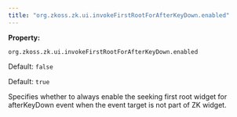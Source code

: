 ```yaml
---
title: "org.zkoss.zk.ui.invokeFirstRootForAfterKeyDown.enabled"
---
```


**Property:**

`org.zkoss.zk.ui.invokeFirstRootForAfterKeyDown.enabled`

Default:  `false`

Default:  `true`  

Specifies whether to always enable the seeking first root widget for
afterKeyDown event when the event target is not part of ZK widget.
